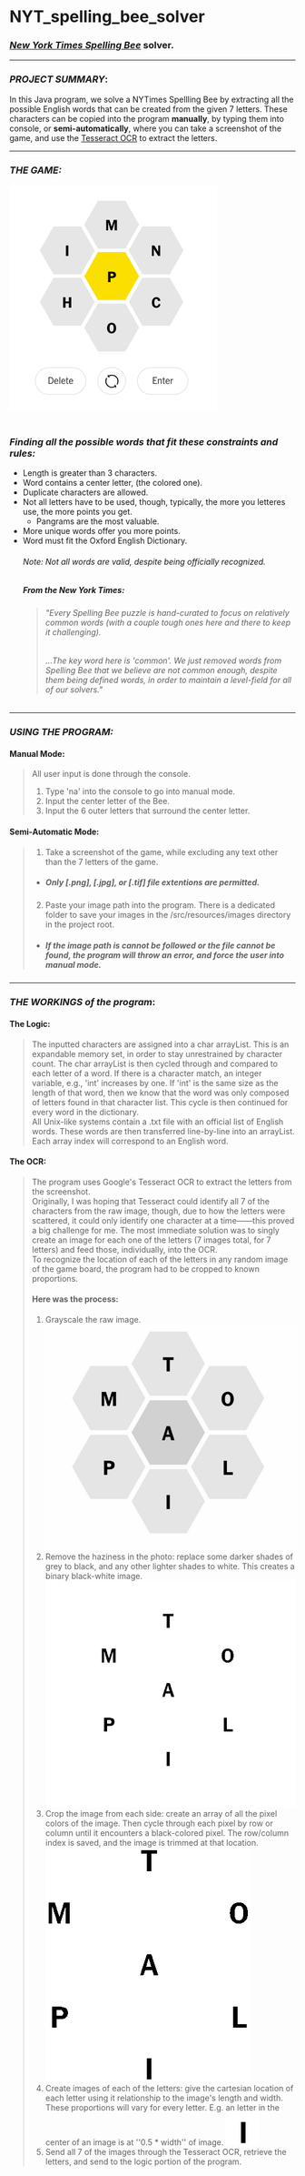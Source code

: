 # NYT_spelling_bee_solver

### [*New York Times Spelling Bee*](https://www.nytimes.com/puzzles/spelling-bee) solver.
***
### _PROJECT SUMMARY_:
In this Java program, we solve a NYTimes Spellling Bee by extracting all the possible English words that can be created from the given 7 letters. These characters can be copied into the program __manually__, by typing them into console, or __semi-automatically__, where you can take a screenshot of the game, and use the [Tesseract OCR](https://github.com/tesseract-ocr/tesseract) to extract the letters.
***
### _THE GAME:_
![Spelling Bee](https://github.com/yazenoubari/NYT_spelling_bee_solver/blob/main/spelling_bee.png)

### <Br> _Finding all the possible words that fit these constraints and rules:_
- Length is greater than 3 characters.
- Word contains a center letter, (the colored one).
- Duplicate characters are allowed.
- Not all letters have to be used, though, typically, the more you letteres use, the more points you get.
  - Pangrams are the most valuable.
- More unique words offer you more points.
- Word must fit the Oxford English Dictionary.
  ###### _Note: Not all words are valid, despite being officially recognized._ <Br>
  ##### From the New York Times:
  > ###### "Every Spelling Bee puzzle is hand-curated to focus on relatively common words (with a couple tough ones here and there to keep it challenging).
  > ###### ...The key word here is 'common'. We just removed words from Spelling Bee that we believe are not common enough, despite them being defined words, in order to maintain a level-field for all of our solvers." 
***
### _USING THE PROGRAM:_
#### __Manual Mode:__
> All user input is done through the console.
> 1. Type 'na' into the console to go into manual mode.
> 2. Input the center letter of the Bee.
> 2. Input the 6 outer letters that surround the center letter.

#### __Semi-Automatic Mode:__
> 1. Take a screenshot of the game, while excluding any text other than the 7 letters of the game. 
>   - ##### ***Only [.png], [.jpg], or [.tif] file extentions are permitted.***
> 2. Paste your image path into the program. There is a dedicated folder to save your images in the /src/resources/images directory in the project root.
>   - ##### ***If the image path is cannot be followed or the file cannot be found, the program will throw an error, and force the user into manual mode.***
>   
***
### _THE WORKINGS of the program_:
#### The Logic:
> The inputted characters are assigned into a char arrayList. This is an expandable memory set, in order to stay unrestrained by character count. The char arrayList is then cycled through and compared to each letter of a word. If there is a character match, an integer variable, e.g., 'int' increases by one. If 'int' is the same size as the length of that word, then we know that the word was only composed of letters found in that character list. This cycle is then continued for every word in the dictionary.
> <Br>All Unix-like systems contain a .txt file with an official list of English words. These words are then transferred line-by-line into an arrayList. Each array index will correspond to an English word.
> 
#### The OCR:
> The program uses Google's Tesseract OCR to extract the letters from the screenshot. <Br>
> Originally, I was hoping that Tesseract could identify all 7 of the characters from the raw image, though, due to how the letters were scattered, it could only identify one character at a time——this proved a big challenge for me. The most immediate solution was to singly create an image for each one of the letters (7 images total, for 7 letters) and feed those, individually, into the OCR.
> <Br>To recognize the location of each of the letters in any random image of the game board, the program had to be cropped to known proportions.<Br>
> #### Here was the process:
> 1. Grayscale the raw image.
![Gray Scale](https://github.com/yazenoubari/NYT_spelling_bee_solver/blob/yazenoubari-patch-1/pics/grayscale.tif)
> 2. Remove the haziness in the photo: replace some darker shades of grey to black, and any other lighter shades to white. This creates a binary black-white image.
![Binary](https://github.com/yazenoubari/NYT_spelling_bee_solver/blob/yazenoubari-patch-1/pics/final.tif)
> 3. Crop the image from each side: create an array of all the pixel colors of the image. Then cycle through each pixel by row or column until it encounters a black-colored pixel. The row/column index is saved, and the image is trimmed at that location.
![Cropped](https://github.com/yazenoubari/NYT_spelling_bee_solver/blob/yazenoubari-patch-1/pics/cropped.tif)
> 4. Create images of each of the letters: give the cartesian location of each letter using it relationship to the image's length and width. These proportions will vary for every letter. E.g. an letter in the center of an image is at ''0.5 * width'' of image.
![Single](https://github.com/yazenoubari/NYT_spelling_bee_solver/blob/yazenoubari-patch-1/pics/c_BOT.tif)
> 5. Send all 7 of the images through the Tesseract OCR, retrieve the letters, and send to the logic portion of the program.
> 
